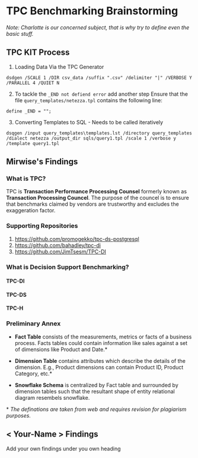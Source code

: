 # TPC Benchmarking Brainstorming

*Note: Charlotte is our concerned subject, that is why try to define even the basic stuff.*

## TPC KIT Process

1) Loading Data Via the TPC Generator


`dsdgen /SCALE 1 /DIR csv_data /suffix ".csv" /delimiter "|" /VERBOSE Y /PARALLEL 4 /QUIET N`


2) To tackle the `_END not defiend error` add another step
Ensure that the file `query_templates/netezza.tpl` contains the following line:



`define _END = "";`


3) Converting Templates to SQL - Needs to be called iteratively


`dsqgen /input query_templates\templates.lst /directory query_templates /dialect netezza /output_dir sqls/query1.tpl /scale 1 /verbose y /template query1.tpl`


## Mirwise's Findings

### What is TPC?
TPC is **Transaction Performance Processing Counsel** formerly known as **Transaction Processing Councel**. The purpose of the councel is to ensure that benchmarks claimed by vendors are trustworthy and excludes the exaggeration factor.

### Supporting Repositories

1. https://github.com/promogekko/tpc-ds-postgresql
2. https://github.com/bahadley/tpc-di
3. https://github.com/JimTsesm/TPC-DI


### What is Decision Support Benchmarking?
#### TPC-DI
#### TPC-DS
#### TPC-H

### Preliminary Annex

* **Fact Table** 
consists of the measurements, metrics or facts of a business process. Facts tables could contain information like sales against a set of dimensions like Product and Date.*

* **Dimension Table**
contains attributes which describe the details of the dimension. E.g., Product dimensions can contain Product ID, Product Category, etc.*

* **Snowflake Schema**
is centralized by Fact table and surrounded by dimension tables such that the resultant shape of entity relational diagram resembels snowflake.

\* *The definations are taken from web and requires revision for plagiarism purposes.*

## < Your-Name > Findings

Add your own findings under you own heading
